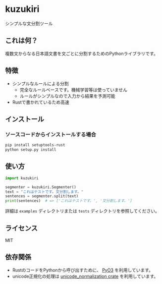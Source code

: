 # kuzukiri
シンプルな文分割ツール

## これは何？
複数文からなる日本語文書を文ごとに分割するためのPythonライブラリです。

## 特徴
* シンプルなルールによる分割
  * 完全なルールベースです。機械学習等は使っていません
  * ルールがシンプルなので入力から結果を予測可能
* Rustで書かれているため高速 

## インストール
### ソースコードからインストールする場合

```bash
pip install setuptools-rust
python setup.py install
```

## 使い方

```python
import kuzukiri

segmenter = kuzukiri.Segmenter()
text = "これはテストです。文分割します。"
sentences = segmenter.split(text)
print(sentences)  # => ['これはテストです。', '文分割します。']
```

詳細は `examples` ディレクトリまたは `tests` ディレクトリを参照してください。

## ライセンス
MIT

## 依存関係
* RustのコードをPythonから呼び出すために、 [PyO3](https://pyo3.rs) を利用しています。
* unicode正規化の処理は [unicode_normalization crate](https://docs.rs/unicode-normalization/latest/unicode_normalization/index.html) を利用しています。
